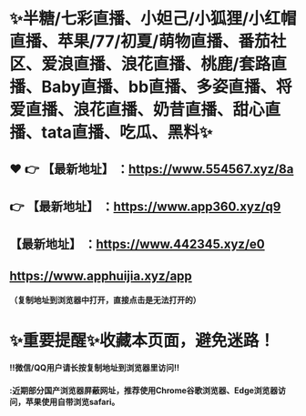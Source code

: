 # :sparkles:半糖/七彩直播、小妲己/小狐狸/小红帽直播、苹果/77/初夏/萌物直播、番茄社区、爱浪直播、浪花直播、桃鹿/套路直播、Baby直播、bb直播、多姿直播、将爱直播、浪花直播、奶昔直播、甜心直播、tata直播、吃瓜、黑料:sparkles:

 :heart: :point_right: 【最新地址】 ：https://www.554567.xyz/8a
 ------
:point_right: 【最新地址】 ：https://www.app360.xyz/q9
 ------
【最新地址】 ：https://www.442345.xyz/e0
 ------
https://www.apphuijia.xyz/app
 ------

#### （复制地址到浏览器中打开，直接点击是无法打开的）
# :sparkles:重要提醒:sparkles:收藏本页面，避免迷路！
#### ‼️微信/QQ用户请长按复制地址到浏览器里访问‼
#### :近期部分国产浏览器屏蔽网址，推荐使用Chrome谷歌浏览器、Edge浏览器访问，苹果使用自带浏览safari。
